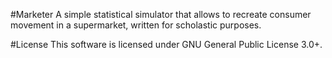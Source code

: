 #Marketer
A simple statistical simulator that allows to recreate consumer movement in a supermarket, written for scholastic purposes.

#License
This software is licensed under GNU General Public License 3.0+.